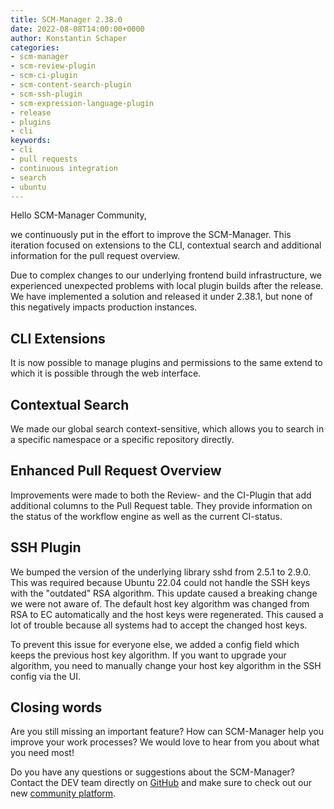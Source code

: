```yaml
---
title: SCM-Manager 2.38.0
date: 2022-08-08T14:00:00+0000
author: Konstantin Schaper
categories:
- scm-manager
- scm-review-plugin
- scm-ci-plugin
- scm-content-search-plugin
- scm-ssh-plugin
- scm-expression-language-plugin
- release
- plugins
- cli
keywords:
- cli
- pull requests
- continuous integration
- search
- ubuntu
---
```


Hello SCM-Manager Community,

we continuously put in the effort to improve the SCM-Manager. This iteration focused on extensions to the CLI, contextual search and additional information for the pull request overview.

Due to complex changes to our underlying frontend build infrastructure, we experienced unexpected problems with local plugin builds after the release. We have implemented a solution and released it under 2.38.1, but none of this negatively impacts production instances.

## CLI Extensions

It is now possible to manage plugins and permissions to the same extend to which it is possible through the web interface.

## Contextual Search

We made our global search context-sensitive, which allows you to search in a specific namespace or a specific repository directly.

## Enhanced Pull Request Overview

Improvements were made to both the Review- and the CI-Plugin that add additional columns to the Pull Request table.
They provide information on the status of the workflow engine as well as the current CI-status.

## SSH Plugin

We bumped the version of the underlying library sshd from 2.5.1 to 2.9.0. This was required because Ubuntu 22.04 could not handle the SSH keys with the "outdated" RSA algorithm. This update caused a breaking change we were not aware of. The default host key algorithm was changed from RSA to EC automatically and the host keys were regenerated. This caused a lot of trouble because all systems had to accept the changed host keys.

To prevent this issue for everyone else, we added a config field which keeps the previous host key algorithm.
If you want to upgrade your algorithm, you need to manually change your host key algorithm in the SSH config via the UI.

## Closing words
Are you still missing an important feature? How can SCM-Manager help you improve your work processes?
We would love to hear from you about what you need most!

Do you have any questions or suggestions about the SCM-Manager?
Contact the DEV team directly on [GitHub](https://github.com/scm-manager/scm-manager/) and make sure
to check out our new [community platform](https://community.cloudogu.com/c/scm-manager/).

